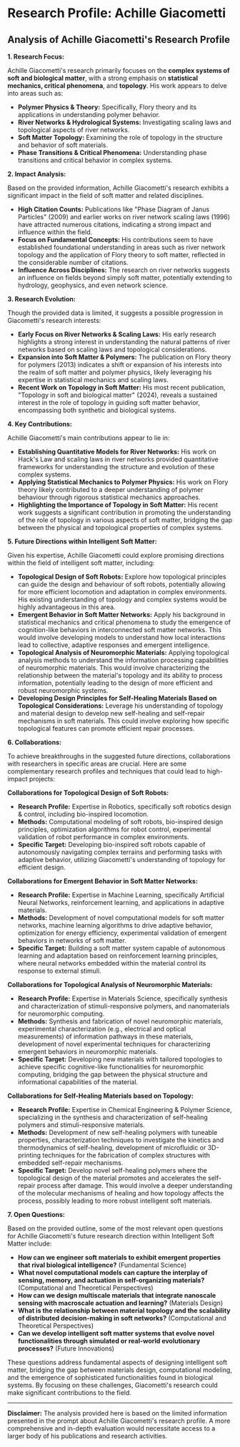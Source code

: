 # Research Profile: Achille Giacometti

## Analysis of Achille Giacometti's Research Profile

**1. Research Focus:**

Achille Giacometti's research primarily focuses on the **complex systems of soft and biological matter**, with a strong emphasis on  **statistical mechanics, critical phenomena**, and  **topology**. His work appears to delve into areas such as:

* **Polymer Physics & Theory:** Specifically, Flory theory and its applications in understanding polymer behavior.
* **River Networks & Hydrological Systems:** Investigating scaling laws and topological aspects of river networks.
* **Soft Matter Topology:** Examining the role of topology in the structure and behavior of soft materials.
* **Phase Transitions & Critical Phenomena:** Understanding phase transitions and critical behavior in complex systems. 

**2. Impact Analysis:**

Based on the provided information, Achille Giacometti's research exhibits a significant impact in the field of soft matter and related disciplines.

* **High Citation Counts:** Publications like "Phase Diagram of Janus Particles" (2009) and earlier works on river network scaling laws (1996) have attracted numerous citations, indicating a strong impact and influence within the field.
* **Focus on Fundamental Concepts:** His contributions seem to have established foundational understanding in areas such as river network topology and the application of Flory theory to soft matter, reflected in the considerable number of citations.
* **Influence Across Disciplines:**  The research on river networks suggests an influence on fields beyond simply soft matter, potentially extending to hydrology, geophysics, and even network science.

**3. Research Evolution:**

Though the provided data is limited, it suggests a possible progression in Giacometti's research interests:

* **Early Focus on River Networks & Scaling Laws:** His early research highlights a strong interest in understanding the natural patterns of river networks based on scaling laws and topological considerations.
* **Expansion into Soft Matter & Polymers:** The publication on Flory theory for polymers (2013) indicates a shift or expansion of his interests into the realm of soft matter and polymer physics, likely leveraging his expertise in statistical mechanics and scaling laws.
* **Recent Work on Topology in Soft Matter:** His most recent publication, "Topology in soft and biological matter" (2024), reveals a sustained interest in the role of topology in guiding soft matter behavior, encompassing both synthetic and biological systems. 

**4. Key Contributions:**

Achille Giacometti's main contributions appear to lie in:

* **Establishing Quantitative Models for River Networks:** His work on Hack's Law and scaling laws in river networks provided quantitative frameworks for understanding the structure and evolution of these complex systems.
* **Applying Statistical Mechanics to Polymer Physics:** His work on Flory theory likely contributed to a deeper understanding of polymer behaviour through rigorous statistical mechanics approaches.
* **Highlighting the Importance of Topology in Soft Matter:** His recent work suggests a significant contribution in promoting the understanding of the role of topology in various aspects of soft matter, bridging the gap between the physical and topological properties of complex systems.

**5. Future Directions within Intelligent Soft Matter:**

Given his expertise, Achille Giacometti could explore promising directions within the field of intelligent soft matter, including:

* **Topological Design of Soft Robots:**  Explore how topological principles can guide the design and behaviour of soft robots, potentially allowing for more efficient locomotion and adaptation in complex environments.  His existing understanding of topology and complex systems would be highly advantageous in this area.
* **Emergent Behavior in Soft Matter Networks:**  Apply his background in statistical mechanics and critical phenomena to study the emergence of cognition-like behaviors in interconnected soft matter networks. This would involve developing models to understand how local interactions lead to collective, adaptive responses and emergent intelligence.
* **Topological Analysis of Neuromorphic Materials:** Applying topological analysis methods to understand the information processing capabilities of neuromorphic materials. This would involve characterizing the relationship between the material's topology and its ability to process information, potentially leading to the design of more efficient and robust neuromorphic systems.
* **Developing Design Principles for Self-Healing Materials Based on Topological Considerations:** Leverage his understanding of topology and material design to develop new  self-healing and self-repair mechanisms in soft materials. This could involve exploring how specific topological features can promote efficient repair processes.


**6. Collaborations:**

To achieve breakthroughs in the suggested future directions, collaborations with researchers in specific areas are crucial.  Here are some complementary research profiles and techniques that could lead to high-impact projects:

**Collaborations for Topological Design of Soft Robots:**

* **Research Profile:** Expertise in Robotics, specifically soft robotics design & control, including bio-inspired locomotion. 
* **Methods:** Computational modeling of soft robots, bio-inspired design principles, optimization algorithms for robot control, experimental validation of robot performance in complex environments. 
* **Specific Target:** Developing bio-inspired soft robots capable of autonomously navigating complex terrains and performing tasks with adaptive behavior, utilizing Giacometti's understanding of topology for efficient design. 

**Collaborations for Emergent Behavior in Soft Matter Networks:**

* **Research Profile:**  Expertise in Machine Learning, specifically Artificial Neural Networks, reinforcement learning, and applications in adaptive materials.
* **Methods:** Development of novel computational models for soft matter networks, machine learning algorithms to drive adaptive behavior, optimization for energy efficiency, experimental validation of emergent behaviors in networks of soft matter.
* **Specific Target:** Building a soft matter system capable of autonomous learning and adaptation based on reinforcement learning principles, where neural networks embedded within the material control its response to external stimuli.

**Collaborations for Topological Analysis of Neuromorphic Materials:**

* **Research Profile:** Expertise in Materials Science, specifically synthesis and characterization of stimuli-responsive polymers, and  nanomaterials for neuromorphic computing.
* **Methods:** Synthesis and fabrication of novel neuromorphic materials, experimental characterization (e.g., electrical and optical measurements) of information pathways in these materials, development of novel experimental techniques for characterizing emergent behaviors in neuromorphic materials.
* **Specific Target:** Developing new materials with tailored topologies to achieve specific cognitive-like functionalities for neuromorphic computing, bridging the gap between the physical structure and informational capabilities of the material.


**Collaborations for Self-Healing Materials based on Topology:**

* **Research Profile:** Expertise in Chemical Engineering & Polymer Science, specializing in the synthesis and characterization of self-healing polymers and stimuli-responsive materials.
* **Methods:** Development of new self-healing polymers with tuneable properties, characterization techniques to investigate the kinetics and thermodynamics of self-healing, development of microfluidic or 3D-printing techniques for the fabrication of complex structures with embedded self-repair mechanisms.
* **Specific Target:** Develop novel self-healing polymers where the topological design of the material promotes and accelerates the self-repair process after damage. This would involve a deeper understanding of the molecular mechanisms of healing and how topology affects the process, possibly leading to more robust intelligent soft materials.


**7. Open Questions:**

Based on the provided outline, some of the most relevant open questions for Achille Giacometti's future research direction within Intelligent Soft Matter include: 

* **How can we engineer soft materials to exhibit emergent properties that rival biological intelligence?** (Fundamental Science)
* **What novel computational models can capture the interplay of sensing, memory, and actuation in self-organizing materials?** (Computational and Theoretical Perspectives)
* **How can we design multiscale materials that integrate nanoscale sensing with macroscale actuation and learning?** (Materials Design)
* **What is the relationship between material topology and the scalability of distributed decision-making in soft networks?** (Computational and Theoretical Perspectives)
* **Can we develop intelligent soft matter systems that evolve novel functionalities through simulated or real-world evolutionary processes?** (Future Innovations)

These questions address fundamental aspects of designing intelligent soft matter, bridging the gap between materials design, computational modeling, and the emergence of sophisticated functionalities found in biological systems. By focusing on these challenges, Giacometti's research could make significant contributions to the field. 


***

**Disclaimer:** The analysis provided here is based on the limited information presented in the prompt about Achille Giacometti's research profile. A more comprehensive and in-depth evaluation would necessitate access to a larger body of his publications and research activities. 
